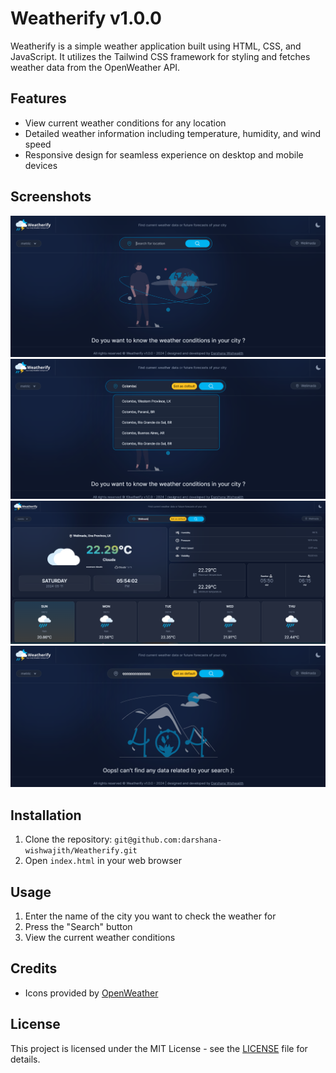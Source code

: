 # Weatherify v1.0.0

Weatherify is a simple weather application built using HTML, CSS, and JavaScript. It utilizes the Tailwind CSS framework for styling and fetches weather data from the OpenWeather API.

## Features
- View current weather conditions for any location
- Detailed weather information including temperature, humidity, and wind speed
- Responsive design for seamless experience on desktop and mobile devices

## Screenshots

![Screenshot 1](Screenshots/1.png)
![Screenshot 2](Screenshots/2.png)
![Screenshot 3](Screenshots/3.png)
![Screenshot 4](Screenshots/4.png)

## Installation
1. Clone the repository: `git@github.com:darshana-wishwajith/Weatherify.git`
2. Open `index.html` in your web browser

## Usage
1. Enter the name of the city you want to check the weather for
2. Press the "Search" button
3. View the current weather conditions

## Credits
- Icons provided by [OpenWeather](https://openweathermap.org/weather-conditions)

## License
This project is licensed under the MIT License - see the [LICENSE](LICENSE) file for details.
